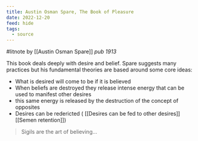 ```yaml
---
title: Austin Osman Spare, The Book of Pleasure
date: 2022-12-20
feed: hide
tags:
  - source
---
```

#litnote 
by [[Austin Osman Spare]]
_pub 1913_

This book deals deeply with desire and belief. Spare suggests many practices but his fundamental theories are based around some core ideas:

- What is desired will come to be if it is believed
- When beliefs are destroyed they release intense energy that can be used to manifest other desires
- this same energy is released by the destruction of the concept of opposites
- Desires can be redericted ( [[Desires can be fed to other desires]] [[Semen retention]])

>Sigils are the art of believing...

